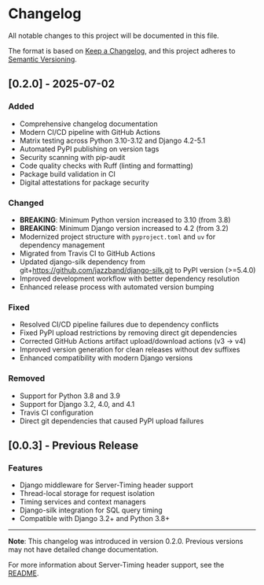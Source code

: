# Changelog

All notable changes to this project will be documented in this file.

The format is based on [Keep a Changelog](https://keepachangelog.com/en/1.0.0/),
and this project adheres to [Semantic Versioning](https://semver.org/spec/v2.0.0.html).

## [0.2.0] - 2025-07-02

### Added
- Comprehensive changelog documentation
- Modern CI/CD pipeline with GitHub Actions
- Matrix testing across Python 3.10-3.12 and Django 4.2-5.1
- Automated PyPI publishing on version tags
- Security scanning with pip-audit
- Code quality checks with Ruff (linting and formatting)
- Package build validation in CI
- Digital attestations for package security

### Changed
- **BREAKING**: Minimum Python version increased to 3.10 (from 3.8)
- **BREAKING**: Minimum Django version increased to 4.2 (from 3.2)
- Modernized project structure with `pyproject.toml` and `uv` for dependency management
- Migrated from Travis CI to GitHub Actions
- Updated django-silk dependency from git+https://github.com/jazzband/django-silk.git to PyPI version (>=5.4.0)
- Improved development workflow with better dependency resolution
- Enhanced release process with automated version bumping

### Fixed
- Resolved CI/CD pipeline failures due to dependency conflicts
- Fixed PyPI upload restrictions by removing direct git dependencies
- Corrected GitHub Actions artifact upload/download actions (v3 → v4)
- Improved version generation for clean releases without dev suffixes
- Enhanced compatibility with modern Django versions

### Removed
- Support for Python 3.8 and 3.9
- Support for Django 3.2, 4.0, and 4.1
- Travis CI configuration
- Direct git dependencies that caused PyPI upload failures

## [0.0.3] - Previous Release

### Features
- Django middleware for Server-Timing header support
- Thread-local storage for request isolation
- Timing services and context managers
- Django-silk integration for SQL query timing
- Compatible with Django 3.2+ and Python 3.8+

---

**Note**: This changelog was introduced in version 0.2.0. Previous versions may not have detailed change documentation.

For more information about Server-Timing header support, see the [README](README.md).